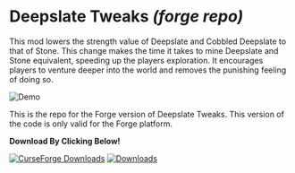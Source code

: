 # Deepslate Tweaks *(forge repo)*

This mod lowers the strength value of Deepslate and Cobbled Deepslate to that of Stone. This change makes the time it takes to mine Deepslate and Stone equivalent, speeding up the players exploration. It encourages players to venture deeper into the world and removes the punishing feeling of doing so.

![Demo](https://media3.giphy.com/media/v1.Y2lkPTc5MGI3NjExOGducWYzaDN3bjhyMzZtd2U3MWhiNjZsb3Vrb2tubnYxMGJ5ZnV0bSZlcD12MV9pbnRlcm5hbF9naWZfYnlfaWQmY3Q9Zw/eCp73D7FMXpjzPaPCF/giphy.gif)


This is the repo for the Forge version of Deepslate Tweaks. This version of the code is only valid for the Forge platform.

**Download By Clicking Below!**

[![CurseForge Downloads](https://cf.way2muchnoise.eu/full_632466_downloads.svg?badge_style=for_the_badge)](https://www.curseforge.com/minecraft/mc-mods/deepslate-tweaks)
[![Downloads](https://img.shields.io/modrinth/dt/Jc0FvX5i?logo=modrinth&style=for-the-badge&logoColor=4c1&labelColor=2D2D2D)](https://modrinth.com/project/Jc0FvX5i)


